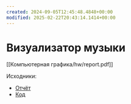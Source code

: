 ```yaml
---
created: 2024-09-05T12:45:48.4848+00:00
modified: 2025-02-22T20:43:14.1414+00:00
---
```

# Визуализатор музыки
[[Компьютерная графика/hw/report.pdf]]

Исходники:
- [Отчёт](https://github.com/IAmProgrammist/lab_materials/tree/main/%D0%9A%D0%BE%D0%BC%D0%BF%D1%8C%D1%8E%D1%82%D0%B5%D1%80%D0%BD%D0%B0%D1%8F%20%D0%B3%D1%80%D0%B0%D1%84%D0%B8%D0%BA%D0%B0/hw)
- [Код](https://github.com/IAmProgrammist/comp_graphics/tree/main/lab_6_glsl)